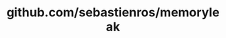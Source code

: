 ---
layout: post
title: github.com/sebastienros/memoryleak
categories: link
tags: [انگلیسی, گیت‌هاب, برنامه‌نویسی]
---